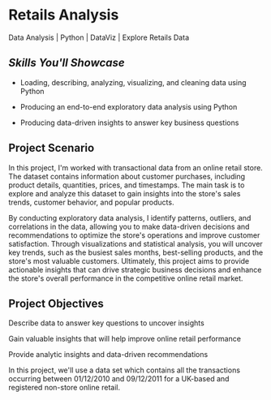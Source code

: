 # **Retails Analysis**
Data Analysis | Python | DataViz | Explore Retails Data

## *Skills You'll Showcase*

- Loading, describing, analyzing, visualizing, and cleaning data using Python

- Producing an end-to-end exploratory data analysis using Python

- Producing data-driven insights to answer key business questions


## **Project Scenario**

In this project, I'm worked with transactional data from an online retail store. The dataset contains information about customer purchases, including product details, quantities, prices, and timestamps. The main task is to explore and analyze this dataset to gain insights into the store's sales trends, customer behavior, and popular products. 

By conducting exploratory data analysis, I identify patterns, outliers, and correlations in the data, allowing you to make data-driven decisions and recommendations to optimize the store's operations and improve customer satisfaction. Through visualizations and statistical analysis, you will uncover key trends, such as the busiest sales months, best-selling products, and the store's most valuable customers. Ultimately, this project aims to provide actionable insights that can drive strategic business decisions and enhance the store's overall performance in the competitive online retail market.

## **Project Objectives**

Describe data to answer key questions to uncover insights

Gain valuable insights that will help improve online retail performance

Provide analytic insights and data-driven recommendations


In this project, we'll use a data set which contains all the transactions occurring between 01/12/2010 and 09/12/2011 for a UK-based and registered non-store online retail.
